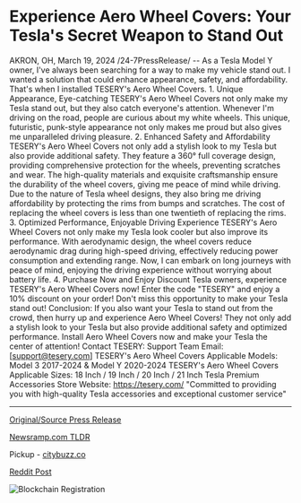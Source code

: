 # Experience Aero Wheel Covers: Your Tesla's Secret Weapon to Stand Out

AKRON, OH, March 19, 2024 /24-7PressRelease/ -- As a Tesla Model Y owner, I've always been searching for a way to make my vehicle stand out. I wanted a solution that could enhance appearance, safety, and affordability. That's when I installed TESERY's Aero Wheel Covers.  1. Unique Appearance, Eye-catching TESERY's Aero Wheel Covers not only make my Tesla stand out, but they also catch everyone's attention. Whenever I'm driving on the road, people are curious about my white wheels. This unique, futuristic, punk-style appearance not only makes me proud but also gives me unparalleled driving pleasure.  2. Enhanced Safety and Affordability TESERY's Aero Wheel Covers not only add a stylish look to my Tesla but also provide additional safety. They feature a 360° full coverage design, providing comprehensive protection for the wheels, preventing scratches and wear. The high-quality materials and exquisite craftsmanship ensure the durability of the wheel covers, giving me peace of mind while driving. Due to the nature of Tesla wheel designs, they also bring me driving affordability by protecting the rims from bumps and scratches. The cost of replacing the wheel covers is less than one twentieth of replacing the rims.  3. Optimized Performance, Enjoyable Driving Experience TESERY's Aero Wheel Covers not only make my Tesla look cooler but also improve its performance. With aerodynamic design, the wheel covers reduce aerodynamic drag during high-speed driving, effectively reducing power consumption and extending range. Now, I can embark on long journeys with peace of mind, enjoying the driving experience without worrying about battery life.  4. Purchase Now and Enjoy Discount Tesla owners, experience TESERY's Aero Wheel Covers now! Enter the code "TESERY" and enjoy a 10% discount on your order! Don't miss this opportunity to make your Tesla stand out!  Conclusion: If you also want your Tesla to stand out from the crowd, then hurry up and experience Aero Wheel Covers! They not only add a stylish look to your Tesla but also provide additional safety and optimized performance. Install Aero Wheel Covers now and make your Tesla the center of attention!  Contact TESERY: Support Team Email: [support@tesery.com] TESERY's Aero Wheel Covers Applicable Models: Model 3 2017-2024 & Model Y 2020-2024 TESERY's Aero Wheel Covers Applicable Sizes: 18 Inch / 19 Inch / 20 Inch / 21 Inch  Tesla Premium Accessories Store Website: https://tesery.com/ "Committed to providing you with high-quality Tesla accessories and exceptional customer service" 

---

[Original/Source Press Release](https://www.24-7pressrelease.com/press-release/509339/experience-aero-wheel-covers-your-teslas-secret-weapon-to-stand-out)
                    

[Newsramp.com TLDR](https://newsramp.com/curated-news/tesery-s-aero-wheel-covers-enhancing-appearance-safety-and-performance-for-tesla-owners/c49e6941200d03b62a0cbb42276c9b88) 


Pickup - [citybuzz.co](https://citybuzz.co/2024/03/19/unleash-your-tesla-s-uniqueness-with-aero-wheel-covers)
 



[Reddit Post](https://www.reddit.com/r/newsramp/comments/1bie9av/teserys_aero_wheel_covers_enhancing_appearance/) 



![Blockchain Registration](https://cdn.newsramp.app/24-7PressRelease/qrcode/243/19/zealYY_d.webp)